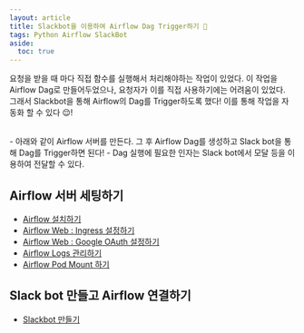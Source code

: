 ```yaml
---
layout: article
title: Slackbot을 이용하여 Airflow Dag Trigger하기 🔫
tags: Python Airflow SlackBot
aside:
  toc: true
---
```


요청을 받을 때 마다 직접 함수를 실행해서 처리해야하는 작업이 있었다. 이 작업을 Airflow Dag로 만들어두었으나, 요청자가 이를 직접 사용하기에는 어려움이 있었다. <br>
그래서 Slackbot을 통해 Airflow의 Dag를 Trigger하도록 했다! 이를 통해 작업을 자동화 할 수 있다 😌!

<br>
- 아래와 같이 Airflow 서버를 만든다. 그 후 Airflow Dag를 생성하고 Slack bot을 통해 Dag를 Trigger하면 된다!
- Dag 실행에 필요한 인자는 Slack bot에서 모달 등을 이용하여 전달할 수 있다.

## Airflow 서버 세팅하기

- [Airflow 설치하기](https://2cong.github.io/2022/06/29/airflow_install.html)
- [Airflow Web : Ingress 설정하기](https://2cong.github.io/2022/06/30/airflow_web_1.html)
- [Airflow Web : Google OAuth 설정하기](https://2cong.github.io/2022/06/30/airflow_web_2.html)
- [Airflow Logs 관리하기](https://2cong.github.io/2022/07/03/airflow-logs.html)
- [Airflow Pod Mount 하기](https://2cong.github.io/2022/07/04/airflow-pod.html)


## Slack bot 만들고 Airflow 연결하기
- [Slackbot 만들기](https://2cong.github.io/2022/07/04/slackbot_app.html)


<br>
<br>

